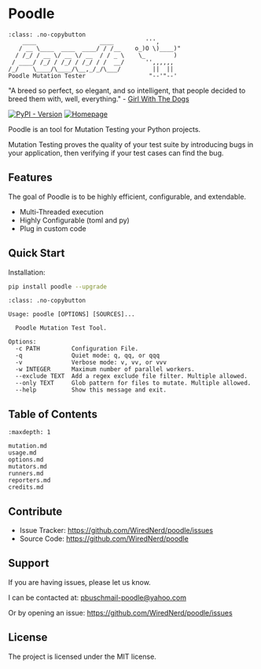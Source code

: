 # Poodle
```{code-block} text
:class: .no-copybutton
    ____                  ____         ''',
   / __ \____  ____  ____/ / /__    o_)O \)____)"
  / /_/ / __ \/ __ \/ __  / / _ \    \_        )
 / ____/ /_/ / /_/ / /_/ / /  __/      '',,,,,,
/_/    \____/\____/\__,_/_/\___/         ||  ||
Poodle Mutation Tester                  "--'"--'
```

"A breed so perfect, so elegant, and so intelligent, that people decided to breed them with, well, everything." - [Girl With The Dogs](https://www.youtube.com/@GirlWithTheDogs)

[![PyPI - Version](https://img.shields.io/pypi/v/poodle)](https://pypi.org/project/poodle)
[![Homepage](https://img.shields.io/badge/Homepage-github-white)](https://github.com/WiredNerd/poodle)

Poodle is an tool for Mutation Testing your Python projects.

Mutation Testing proves the quality of your test suite by introducing bugs in your application, then verifying if your test cases can find the bug.

## Features

The goal of Poodle is to be highly efficient, configurable, and extendable.

* Multi-Threaded execution
* Highly Configurable (toml and py)
* Plug in custom code

## Quick Start

Installation:

```bash
pip install poodle --upgrade
```

```{code-block} text
:class: .no-copybutton

Usage: poodle [OPTIONS] [SOURCES]...

  Poodle Mutation Test Tool.

Options:
  -c PATH         Configuration File.
  -q              Quiet mode: q, qq, or qqq
  -v              Verbose mode: v, vv, or vvv
  -w INTEGER      Maximum number of parallel workers.
  --exclude TEXT  Add a regex exclude file filter. Multiple allowed.
  --only TEXT     Glob pattern for files to mutate. Multiple allowed.
  --help          Show this message and exit.
```

## Table of Contents
```{toctree}
:maxdepth: 1

mutation.md
usage.md
options.md
mutators.md
runners.md
reporters.md
credits.md
```

## Contribute

- Issue Tracker: https://github.com/WiredNerd/poodle/issues
- Source Code: https://github.com/WiredNerd/poodle

## Support

If you are having issues, please let us know.

I can be contacted at: pbuschmail-poodle@yahoo.com

Or by opening an issue: https://github.com/WiredNerd/poodle/issues

## License

The project is licensed under the MIT license.